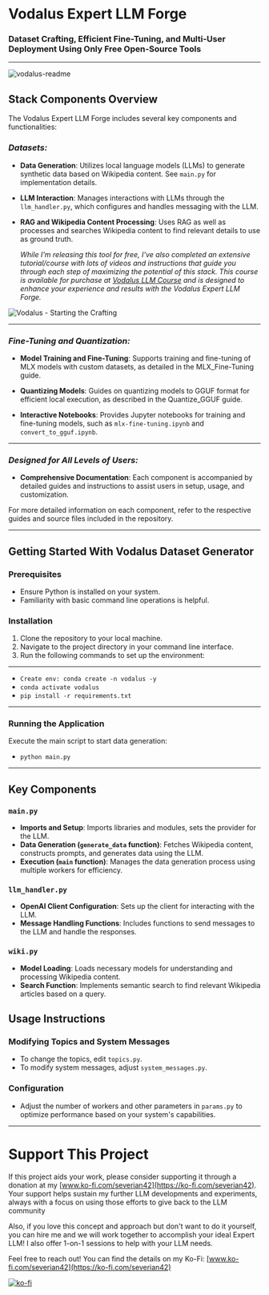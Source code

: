 # Vodalus Expert LLM Forge

### Dataset Crafting, Efficient Fine-Tuning, and Multi-User Deployment Using Only Free Open-Source Tools

---

![vodalus-readme](https://github.com/severian42/Vodalus-Expert-LLM-Forge/assets/133655553/1b926eff-41ed-4516-a128-c9e3edce2770)

## Stack Components Overview

The Vodalus Expert LLM Forge includes several key components and functionalities:

### *Datasets:*
- **Data Generation**: Utilizes local language models (LLMs) to generate synthetic data based on Wikipedia content. See `main.py` for implementation details.

- **LLM Interaction**: Manages interactions with LLMs through the `llm_handler.py`, which configures and handles messaging with the LLM.

- **RAG and Wikipedia Content Processing**: Uses RAG as well as processes and searches Wikipedia content to find relevant details to use as ground truth.

  *While I'm releasing this tool for free, I've also completed an extensive tutorial/course with lots of videos and instructions that guide you through each step of maximizing the potential of this stack. This course is available for purchase at [Vodalus LLM Course](https://ko-fi.com/s/076479f834) and is designed to enhance your experience and results with the Vodalus Expert LLM Forge.*
  
![Vodalus - Starting the Crafting](https://github.com/severian42/Vodalus-Expert-LLM-Forge/assets/133655553/418ddde4-8073-4b6b-9a01-d63863d41782)

---

### *Fine-Tuning and Quantization:*
- **Model Training and Fine-Tuning**: Supports training and fine-tuning of MLX models with custom datasets, as detailed in the MLX_Fine-Tuning guide.

- **Quantizing Models**: Guides on quantizing models to GGUF format for efficient local execution, as described in the Quantize_GGUF guide.

- **Interactive Notebooks**: Provides Jupyter notebooks for training and fine-tuning models, such as `mlx-fine-tuning.ipynb` and `convert_to_gguf.ipynb`.

---

### *Designed for All Levels of Users:*
- **Comprehensive Documentation**: Each component is accompanied by detailed guides and instructions to assist users in setup, usage, and customization.

For more detailed information on each component, refer to the respective guides and source files included in the repository.

---

## Getting Started With Vodalus Dataset Generator

### Prerequisites
- Ensure Python is installed on your system.
- Familiarity with basic command line operations is helpful.

### Installation
1. Clone the repository to your local machine.
2. Navigate to the project directory in your command line interface.
3. Run the following commands to set up the environment:
---
- `Create env: conda create -n vodalus -y`
- `conda activate vodalus`
- `pip install -r requirements.txt`
---

### Running the Application
Execute the main script to start data generation:
- `python main.py`
---

## Key Components

### `main.py`
- **Imports and Setup**: Imports libraries and modules, sets the provider for the LLM.
- **Data Generation (`generate_data` function)**: Fetches Wikipedia content, constructs prompts, and generates data using the LLM.
- **Execution (`main` function)**: Manages the data generation process using multiple workers for efficiency.

### `llm_handler.py`
- **OpenAI Client Configuration**: Sets up the client for interacting with the LLM.
- **Message Handling Functions**: Includes functions to send messages to the LLM and handle the responses.

### `wiki.py`
- **Model Loading**: Loads necessary models for understanding and processing Wikipedia content.
- **Search Function**: Implements semantic search to find relevant Wikipedia articles based on a query.

## Usage Instructions

### Modifying Topics and System Messages
- To change the topics, edit `topics.py`.
- To modify system messages, adjust `system_messages.py`.

### Configuration
- Adjust the number of workers and other parameters in `params.py` to optimize performance based on your system's capabilities.

---

# Support This Project

If this project aids your work, please consider supporting it through a donation at my [www.ko-fi.com/severian42](https://ko-fi.com/severian42). Your support helps sustain my further LLM developments and experiments, always with a focus on using those efforts to give back to the LLM community

Also, if you love this concept and approach but don't want to do it yourself, you can hire me and we will work together to accomplish your ideal Expert LLM! I also offer 1-on-1 sessions to help with your LLM needs.

Feel free to reach out! You can find the details on my Ko-Fi: [www.ko-fi.com/severian42](https://ko-fi.com/severian42)

[![ko-fi](https://ko-fi.com/img/githubbutton_sm.svg)](https://ko-fi.com/N4N4XZ2TZ)
